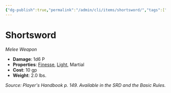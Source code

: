 ```yaml
---
{"dg-publish":true,"permalink":"/admin/cli/items/shortsword/","tags":["compendium/src/5e/phb","item/property/finesse","item/property/light","item/property/martial","item/weapon/martial/melee"],"updated":"2025-01-11T15:32:20.251+00:00"}
---
```


# Shortsword
*Melee Weapon*  

- **Damage**: 1d6 P
- **Properties**: [Finesse](/3-Mechanics/CLI/rules/item-properties.md#Finesse), [Light](/3-Mechanics/CLI/rules/item-properties.md#Light), Martial
- **Cost**: 10 gp
- **Weight**: 2.0 lbs.

*Source: Player's Handbook p. 149. Available in the SRD and the Basic Rules.*